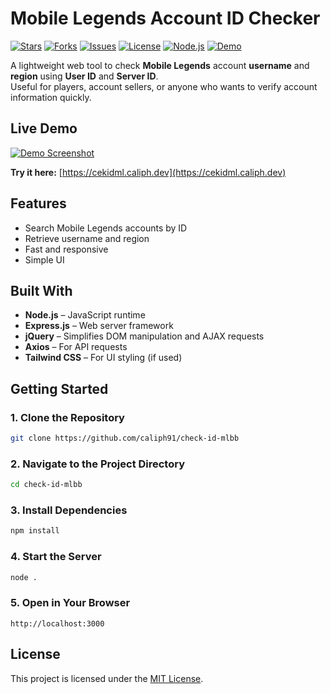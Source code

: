 # Mobile Legends Account ID Checker

[![Stars](https://img.shields.io/github/stars/caliph91/check-id-mlbb?style=flat-square)](https://github.com/caliph91/check-id-mlbb/stargazers)
[![Forks](https://img.shields.io/github/forks/caliph91/check-id-mlbb?style=flat-square)](https://github.com/caliph91/check-id-mlbb/network/members)
[![Issues](https://img.shields.io/github/issues/caliph91/check-id-mlbb?style=flat-square)](https://github.com/caliph91/check-id-mlbb/issues)
[![License](https://img.shields.io/github/license/caliph91/check-id-mlbb?style=flat-square)](https://github.com/caliph91/check-id-mlbb/blob/main/LICENSE)
[![Node.js](https://img.shields.io/badge/Node.js-20.x-green?style=flat-square&logo=node.js)](https://nodejs.org/)
[![Demo](https://img.shields.io/badge/Live%20Demo-Available-brightgreen?style=flat-square)](https://cekidml.caliph.dev)

A lightweight web tool to check **Mobile Legends** account **username** and **region** using **User ID** and **Server ID**.  
Useful for players, account sellers, or anyone who wants to verify account information quickly.

## Live Demo

[![Demo Screenshot](https://caliph.dev/_next/image?url=/project/OuvMiApgEfCaUgJCrBEAAw.png&w=1920&q=75)](https://cekidml.caliph.dev)

**Try it here:** [https://cekidml.caliph.dev](https://cekidml.caliph.dev)

## Features

- Search Mobile Legends accounts by ID
- Retrieve username and region
- Fast and responsive
- Simple UI

## Built With

- **Node.js** – JavaScript runtime
- **Express.js** – Web server framework
- **jQuery** – Simplifies DOM manipulation and AJAX requests
- **Axios** – For API requests
- **Tailwind CSS** – For UI styling (if used)

## Getting Started

### 1. Clone the Repository
```bash
git clone https://github.com/caliph91/check-id-mlbb
```

### 2. Navigate to the Project Directory
```bash
cd check-id-mlbb
```

### 3. Install Dependencies
```bash
npm install
```

### 4. Start the Server
```bash
node .
```

### 5. Open in Your Browser
```
http://localhost:3000
```

## License

This project is licensed under the [MIT License](https://github.com/caliph91/check-id-mlbb/blob/main/LICENSE).
